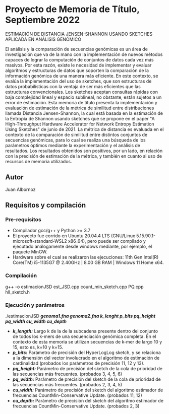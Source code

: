 # Proyecto de Memoria de Título, Septiembre 2022
ESTIMACIÓN DE DISTANCIA JENSEN-SHANNON USANDO SKETCHES APLICADA EN ANÁLISIS GENÓMICO

El análisis y la comparación de secuencias genómicas es un área de investigación que va de la mano con la implementación de nuevos métodos capaces de lograr la computación de conjuntos de datos cada vez más masivos. Por esta razón, existe le necesidad de implementar y evaluar algoritmos y estructuras de datos que soporten la comparación de la información genómica de una manera más eficiente. En este contexto, se evalúa la implementación del uso de sketches, que son estructuras de datos probabilísticas con la ventaja de ser más eficientes que las estructuras convencionales. Los sketches aceptan consultas rápidas con baja complejidad lineal y espacio sublineal, no obstante, están sujetos a un error de estimación.
Esta memoria de título presenta la implementación y evaluación de estimación de la métrica de similitud entre distribuciones llamada Distancia Jensen-Shannon, la cual está basada en la estimación de la Entropía de Shannon usando sketches que se propone en el paper "A High-Throughput Hardware Accelerator for Network Entropy Estimation Using Sketches" de junio de 2021. La métrica de distancia es evaluada en el contexto de la comparación de similitud entre distintos conjuntos de secuencias genómicas, para lo cual se realiza una búsqueda de los parámetros óptimos mediante la experimentación y el análisis de resultados. Los resultados obtenidos son positivos, por un lado, en relación con la precisión de estimación de la métrica, y también en cuanto al uso de recursos de memoria utilizados.
## Autor
Juan Albornoz
## Requisitos y compilación
### Pre-requisitos
* Compilador gcc/g++ y Python >= 3.7
* El proyecto fue corrido en Ubuntu 20.04.4 LTS (GNU/Linux 5.15.90.1-microsoft-standard-WSL2 x86_64), pero puede ser compilado y ejecutado análogamente desde windows mediante, por ejemplo, el paquete MinGW.
* Hardware sobre el cual se realizaron las ejecuciones: 11th Gen Intel(R) Core(TM) i5-1135G7 @ 2.40GHz | 8.00 GB RAM | Windows 11 Home x64.
### Compilación
g++ -o estimacionJSD est_JSD.cpp count_min_sketch.cpp PQ.cpp hll_sketch.h
### Ejecución y parámetros
./estimacionJSD ***genoma1.fna genoma2.fna k_lenght p_bits pq_height pq_width cu_width cu_depth***

* ***k_length:*** Largo k de la de la subcadena presente dentro del conjunto de todos los k-mers de una secuenciación genómica completa. En el contexto de esta memoria se utilizan secuencias de k-mer de largo 10 y 15, esto es, k=10 y k=15.
* ***p_bits:*** Parámetro de precisión del HyperLogLog sketch, y se relaciona a la dimensión del vector involucrado en el algoritmo de estimación de cardinalidad (probados los parámetros de precisión 11, 12 y 13).
* ***pq_height:*** Parámetro de precisión del sketch de la cola de prioridad de las secuencias más frecuentes. (probados 3, 4, 5, 6)
* ***pq_width:*** Parámetro de precisión del sketch de la cola de prioridad de las secuencias más frecuentes. (probados 2, 3, 4, 5)
* ***cu_width:*** Parámetro de precisión del sketch del algoritmo estimador de frecuencias CountMin-Conservative Update. (probados 11, 12)
* ***cu_depth:*** Parámetro de precisión del sketch del algoritmo estimador de frecuencias CountMin-Conservative Update. (probados 2, 3)
